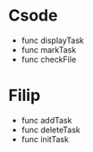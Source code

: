 # Csode

- func displayTask
- func markTask
- func checkFile

# Filip

- func addTask
- func deleteTask
- func initTask
